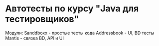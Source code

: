 # Автотесты по курсу "Java для тестировщиков"

Модули:
Sanddboxx - простые тесты кода
Addressbook - UI, BD тесты
Mantis - связка BD, API и UI
